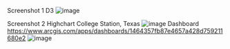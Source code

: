 Screenshot 1 D3
![image](https://user-images.githubusercontent.com/112281942/205742914-cdd46f4b-a6a2-483a-b6c4-6618e770466c.png)

Screenshot 2 Highchart College Station, Texas
![image](https://user-images.githubusercontent.com/112281942/205458669-939395af-b741-4124-b726-996ec9b48049.png)
Dashboard
https://www.arcgis.com/apps/dashboards/1464357fb87e4657a428d759211680e2
![image](https://user-images.githubusercontent.com/112281942/205511683-99b71cba-8c0a-4a59-b83d-646600351b24.png)
